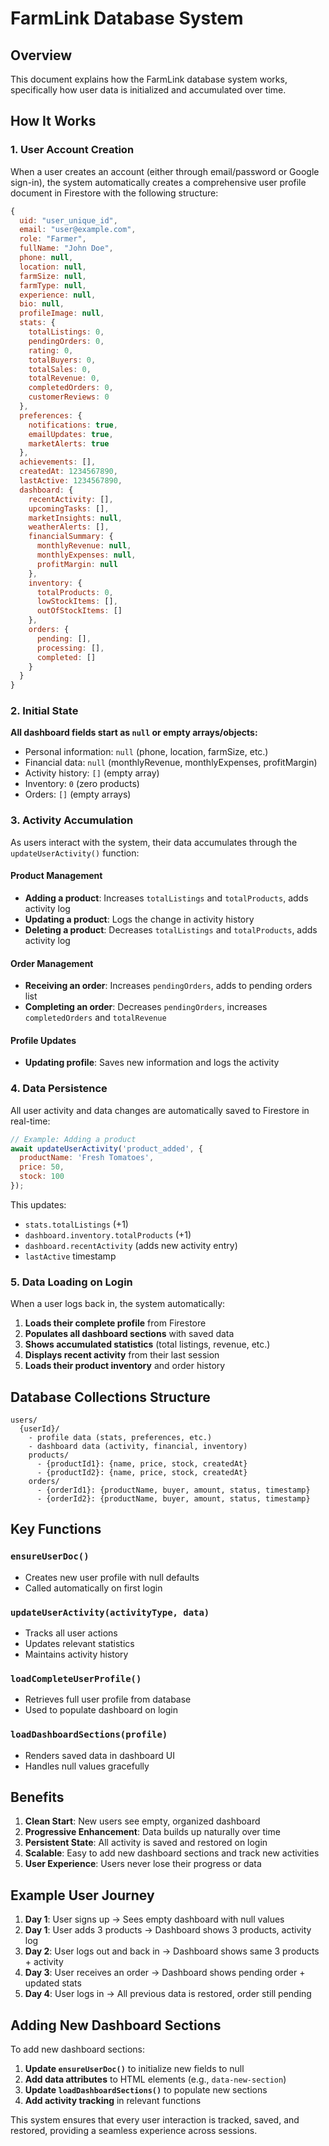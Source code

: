 # FarmLink Database System

## Overview

This document explains how the FarmLink database system works, specifically how user data is initialized and accumulated over time.

## How It Works

### 1. User Account Creation

When a user creates an account (either through email/password or Google sign-in), the system automatically creates a comprehensive user profile document in Firestore with the following structure:

```javascript
{
  uid: "user_unique_id",
  email: "user@example.com",
  role: "Farmer",
  fullName: "John Doe",
  phone: null,
  location: null,
  farmSize: null,
  farmType: null,
  experience: null,
  bio: null,
  profileImage: null,
  stats: {
    totalListings: 0,
    pendingOrders: 0,
    rating: 0,
    totalBuyers: 0,
    totalSales: 0,
    totalRevenue: 0,
    completedOrders: 0,
    customerReviews: 0
  },
  preferences: {
    notifications: true,
    emailUpdates: true,
    marketAlerts: true
  },
  achievements: [],
  createdAt: 1234567890,
  lastActive: 1234567890,
  dashboard: {
    recentActivity: [],
    upcomingTasks: [],
    marketInsights: null,
    weatherAlerts: [],
    financialSummary: {
      monthlyRevenue: null,
      monthlyExpenses: null,
      profitMargin: null
    },
    inventory: {
      totalProducts: 0,
      lowStockItems: [],
      outOfStockItems: []
    },
    orders: {
      pending: [],
      processing: [],
      completed: []
    }
  }
}
```

### 2. Initial State

**All dashboard fields start as `null` or empty arrays/objects:**
- Personal information: `null` (phone, location, farmSize, etc.)
- Financial data: `null` (monthlyRevenue, monthlyExpenses, profitMargin)
- Activity history: `[]` (empty array)
- Inventory: `0` (zero products)
- Orders: `[]` (empty arrays)

### 3. Activity Accumulation

As users interact with the system, their data accumulates through the `updateUserActivity()` function:

#### Product Management
- **Adding a product**: Increases `totalListings` and `totalProducts`, adds activity log
- **Updating a product**: Logs the change in activity history
- **Deleting a product**: Decreases `totalListings` and `totalProducts`, adds activity log

#### Order Management
- **Receiving an order**: Increases `pendingOrders`, adds to pending orders list
- **Completing an order**: Decreases `pendingOrders`, increases `completedOrders` and `totalRevenue`

#### Profile Updates
- **Updating profile**: Saves new information and logs the activity

### 4. Data Persistence

All user activity and data changes are automatically saved to Firestore in real-time:

```javascript
// Example: Adding a product
await updateUserActivity('product_added', {
  productName: 'Fresh Tomatoes',
  price: 50,
  stock: 100
});
```

This updates:
- `stats.totalListings` (+1)
- `dashboard.inventory.totalProducts` (+1)
- `dashboard.recentActivity` (adds new activity entry)
- `lastActive` timestamp

### 5. Data Loading on Login

When a user logs back in, the system automatically:

1. **Loads their complete profile** from Firestore
2. **Populates all dashboard sections** with saved data
3. **Shows accumulated statistics** (total listings, revenue, etc.)
4. **Displays recent activity** from their last session
5. **Loads their product inventory** and order history

## Database Collections Structure

```
users/
  {userId}/
    - profile data (stats, preferences, etc.)
    - dashboard data (activity, financial, inventory)
    products/
      - {productId1}: {name, price, stock, createdAt}
      - {productId2}: {name, price, stock, createdAt}
    orders/
      - {orderId1}: {productName, buyer, amount, status, timestamp}
      - {orderId2}: {productName, buyer, amount, status, timestamp}
```

## Key Functions

### `ensureUserDoc()`
- Creates new user profile with null defaults
- Called automatically on first login

### `updateUserActivity(activityType, data)`
- Tracks all user actions
- Updates relevant statistics
- Maintains activity history

### `loadCompleteUserProfile()`
- Retrieves full user profile from database
- Used to populate dashboard on login

### `loadDashboardSections(profile)`
- Renders saved data in dashboard UI
- Handles null values gracefully

## Benefits

1. **Clean Start**: New users see empty, organized dashboard
2. **Progressive Enhancement**: Data builds up naturally over time
3. **Persistent State**: All activity is saved and restored on login
4. **Scalable**: Easy to add new dashboard sections and track new activities
5. **User Experience**: Users never lose their progress or data

## Example User Journey

1. **Day 1**: User signs up → Sees empty dashboard with null values
2. **Day 1**: User adds 3 products → Dashboard shows 3 products, activity log
3. **Day 2**: User logs out and back in → Dashboard shows same 3 products + activity
4. **Day 3**: User receives an order → Dashboard shows pending order + updated stats
5. **Day 4**: User logs in → All previous data is restored, order still pending

## Adding New Dashboard Sections

To add new dashboard sections:

1. **Update `ensureUserDoc()`** to initialize new fields to null
2. **Add data attributes** to HTML elements (e.g., `data-new-section`)
3. **Update `loadDashboardSections()`** to populate new sections
4. **Add activity tracking** in relevant functions

This system ensures that every user interaction is tracked, saved, and restored, providing a seamless experience across sessions.


